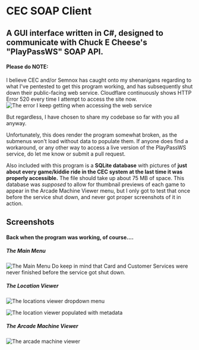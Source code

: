 # CEC SOAP Client
## A GUI interface written in C#, designed to communicate with Chuck E Cheese's "PlayPassWS" SOAP API.

#### Please do NOTE:
I believe CEC and/or Semnox has caught onto my shenanigans regarding to what I've pentested to get this program working, and has subsequently shut down their public-facing web service. Cloudflare continuously shows HTTP Error 520 every time I attempt to access the site now.
![The error I keep getting when accessing the web service](https://i.ibb.co/GMnD2GG/image.png)

But regardless, I have chosen to share my codebase so far with you all anyway.


Unfortunately, this does render the program somewhat broken, as the submenus won't load without data to populate them.
If anyone does find a workaround, or any other way to access a live version of the PlayPassWS service, do let me know or submit a pull request.


Also included with this program is a **SQLite database** with pictures of **just about every game/kiddie ride in the CEC system at the last time it was properly accessible.** The file should take up about 75 MB of space.
This database was *supposed* to allow for thumbnail previews of each game to appear in the Arcade Machine Viewer menu, but I only got to test that once before the service shut down, and never got proper screenshots of it in action.


## Screenshots
#### Back when the program was working, of course....

##### The Main Menu
![The Main Menu](https://i.ibb.co/Xzm8Swv/image.png)
Do keep in mind that Card and Customer Services were never finished before the service got shut down.
##### The Location Viewer
![The locations viewer dropdown menu](https://i.ibb.co/74WC5Jd/image.png)

![The location viewer populated with metadata](https://i.ibb.co/FH5ZRKG/image.png)

##### The Arcade Machine Viewer
![The arcade machine viewer](https://i.ibb.co/5snDyRr/image.png)
